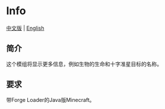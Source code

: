 # Info
[中文版](./README.zh_cn.md) | [English](./README.md)
## 简介
这个模组将显示更多信息，例如生物的生命和十字准星目标的名称。
## 要求
带Forge Loader的Java版Minecraft。